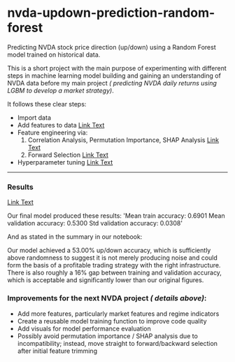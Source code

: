 # nvda-updown-prediction-random-forest
Predicting NVDA stock price direction (up/down) using a Random Forest model trained on historical data.

This is a short project with the main purpose of experimenting with different steps in machine learning model building and gaining an understanding of NVDA data before my main project *( predicting NVDA daily returns using LGBM to develop a market strategy)*.

It follows these clear steps:

- Import data
- Add features to data [Link Text](NVDA_rf.ipynb#adding-features)
- Feature engineering via:
  1) Correlation Analysis, Permutation Importance, SHAP Analysis [Link Text](NVDA_rf.ipynb#Feature-Importance-Analysis)
  2) Forward Selection [Link Text](NVDA_rf.ipynb#Forward-Selection)
- Hyperparameter tuning [Link Text](NVDA_rf.ipynb#hyperparameter-tuning)

---

### Results 
[Link Text](NVDA_rf.ipynb#results)

Our final model produced these results:
  'Mean train accuracy: 0.6901
   Mean validation accuracy: 0.5300
   Std validation accuracy: 0.0308'

And as stated in the summary in our notebook:
    
  Our model achieved a 53.00% up/down accuracy, which is sufficiently above randomness to suggest it is not merely producing noise and could form the basis of a profitable trading strategy with the right infrastructure. There is also roughly a 16% gap between training and validation accuracy, which is acceptable and significantly lower than our original figures.

### Improvements for the next NVDA project *( details above)*:
- Add more features, particularly market features and regime indicators
- Create a reusable model training function to improve code quality
- Add visuals for model performance evaluation
- Possibly avoid permutation importance / SHAP analysis due to incompatibility; instead, move straight to forward/backward selection after initial feature trimming
